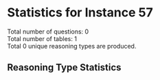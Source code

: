 # Statistics for Instance 57<br/>
Total number of questions: 0<br/>
Total number of tables: 1<br/>
Total 0 unique reasoning types are produced.<br/>
## Reasoning Type Statistics<br/>
